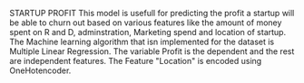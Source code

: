 STARTUP PROFIT
This model is usefull for predicting the profit a startup will be able to churn out based on various features like the amount of money spent on R and D,
adminstration, Marketing spend and location of startup.
The Machine learning algorithm that isn implemented for the dataset is Multiple Linear Regression.
The variable Profit is the dependent and the rest are independent features.
The Feature "Location" is encoded using OneHotencoder.
